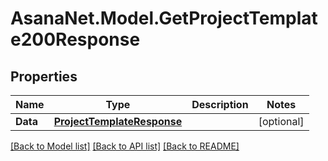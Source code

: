 # AsanaNet.Model.GetProjectTemplate200Response

## Properties

Name | Type | Description | Notes
------------ | ------------- | ------------- | -------------
**Data** | [**ProjectTemplateResponse**](ProjectTemplateResponse.md) |  | [optional] 

[[Back to Model list]](../README.md#documentation-for-models) [[Back to API list]](../README.md#documentation-for-api-endpoints) [[Back to README]](../README.md)


